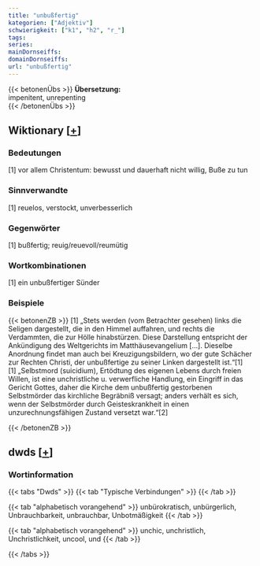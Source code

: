 ```yaml
---
title: "unbußfertig"
kategorien: ["Adjektiv"]
schwierigkeit: ["k1", "h2", "r_"]
tags:
series:
mainDornseiffs:
domainDornseiffs:
url: "unbußfertig"
---
```


{{< betonenÜbs >}}
**Übersetzung:**  
impenitent, unrepenting  
{{< /betonenÜbs >}}

## Wiktionary [[+](https://de.wiktionary.org/wiki/unbußfertig)]

### Bedeutungen
[1] vor allem Christentum: bewusst und dauerhaft nicht willig, Buße zu tun  

### Sinnverwandte
[1] reuelos, verstockt, unverbesserlich  

### Gegenwörter
[1] bußfertig; reuig/reuevoll/reumütig  

### Wortkombinationen
[1] ein unbußfertiger Sünder  

### Beispiele
{{< betonenZB >}}
[1] „Stets werden (vom Betrachter gesehen) links die Seligen dargestellt, die in den Himmel auffahren, und rechts die Verdammten, die zur Hölle hinabstürzen. Diese Darstellung entspricht der Ankündigung des Weltgerichts im Matthäusevangelium […]. Dieselbe Anordnung findet man auch bei Kreuzigungsbildern, wo der gute Schächer zur Rechten Christi, der unbußfertige zu seiner Linken dargestellt ist.“[1]  
[1] „Selbstmord (suicidium), Ertödtung des eigenen Lebens durch freien Willen, ist eine unchristliche u. verwerfliche Handlung, ein Eingriff in das Gericht Gottes, daher die Kirche dem unbußfertig gestorbenen Selbstmörder das kirchliche Begräbniß versagt; anders verhält es sich, wenn der Selbstmörder durch Geisteskrankheit in einen unzurechnungsfähigen Zustand versetzt war.“[2]  

{{< /betonenZB >}}


## dwds [[+](https://www.dwds.de/wb/unbußfertig)]

### Wortinformation
{{< tabs "Dwds" >}}
{{< tab "Typische Verbindungen" >}}
{{< /tab >}}

{{< tab "alphabetisch vorangehend" >}}
unbürokratisch, unbürgerlich, Unbrauchbarkeit, unbrauchbar, Unbotmäßigkeit
{{< /tab >}}

{{< tab "alphabetisch vorangehend" >}}
unchic, unchristlich, Unchristlichkeit, uncool, und
{{< /tab >}}

{{< /tabs >}}

